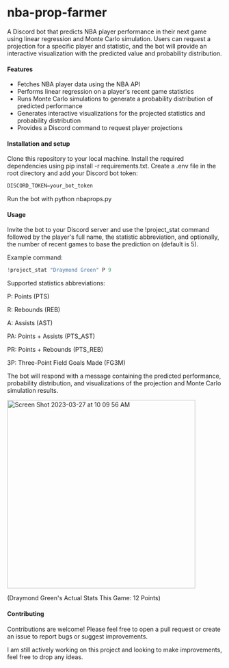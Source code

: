 # nba-prop-farmer
A Discord bot that predicts NBA player performance in their next game using linear regression and Monte Carlo simulation. Users can request a projection for a specific player and statistic, and the bot will provide an interactive visualization with the predicted value and probability distribution.

#### Features

- Fetches NBA player data using the NBA API
- Performs linear regression on a player's recent game statistics
- Runs Monte Carlo simulations to generate a probability distribution of predicted performance
- Generates interactive visualizations for the projected statistics and probability distribution
- Provides a Discord command to request player projections

#### Installation and setup

Clone this repository to your local machine.
Install the required dependencies using pip install -r requirements.txt.
Create a .env file in the root directory and add your Discord bot token:

```python
DISCORD_TOKEN=your_bot_token
```

Run the bot with python nbaprops.py

#### Usage

Invite the bot to your Discord server and use the !project_stat command followed by the player's full name, the statistic abbreviation, and optionally, the number of recent games to base the prediction on (default is 5).

Example command:

```python
!project_stat "Draymond Green" P 9
```

Supported statistics abbreviations:

P: Points (PTS)

R: Rebounds (REB)

A: Assists (AST)

PA: Points + Assists (PTS_AST)

PR: Points + Rebounds (PTS_REB)

3P: Three-Point Field Goals Made (FG3M)

The bot will respond with a message containing the predicted performance, probability distribution, and visualizations of the projection and Monte Carlo simulation results.

<img width="440" alt="Screen Shot 2023-03-27 at 10 09 56 AM" src="https://user-images.githubusercontent.com/96222805/228015525-31835d67-8232-4a2b-bd5c-68e878f8bc76.png">

(Draymond Green's Actual Stats This Game: 12 Points)

#### Contributing

Contributions are welcome! Please feel free to open a pull request or create an issue to report bugs or suggest improvements.

I am still actively working on this project and looking to make improvements, feel free to drop any ideas.
